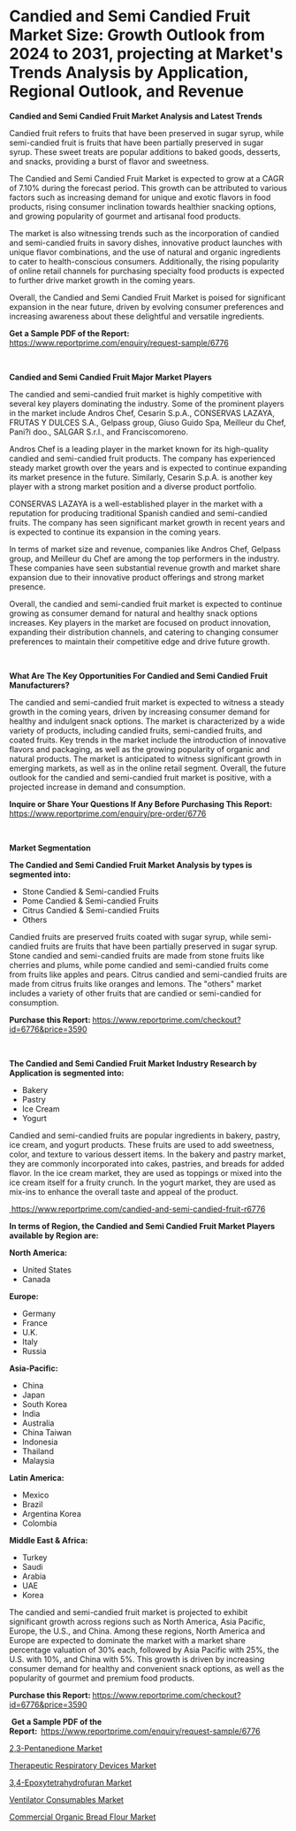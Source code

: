 <p><h1>Candied and Semi Candied Fruit Market Size: Growth Outlook from 2024 to 2031, projecting at Market's Trends Analysis by Application, Regional Outlook, and Revenue</h1></p><p><strong>Candied and Semi Candied Fruit Market Analysis and Latest Trends</strong></p>
<p><p>Candied fruit refers to fruits that have been preserved in sugar syrup, while semi-candied fruit is fruits that have been partially preserved in sugar syrup. These sweet treats are popular additions to baked goods, desserts, and snacks, providing a burst of flavor and sweetness.</p><p>The Candied and Semi Candied Fruit Market is expected to grow at a CAGR of 7.10% during the forecast period. This growth can be attributed to various factors such as increasing demand for unique and exotic flavors in food products, rising consumer inclination towards healthier snacking options, and growing popularity of gourmet and artisanal food products.</p><p>The market is also witnessing trends such as the incorporation of candied and semi-candied fruits in savory dishes, innovative product launches with unique flavor combinations, and the use of natural and organic ingredients to cater to health-conscious consumers. Additionally, the rising popularity of online retail channels for purchasing specialty food products is expected to further drive market growth in the coming years.</p><p>Overall, the Candied and Semi Candied Fruit Market is poised for significant expansion in the near future, driven by evolving consumer preferences and increasing awareness about these delightful and versatile ingredients.</p></p>
<p><strong>Get a Sample PDF of the Report:&nbsp;</strong> <a href="https://www.reportprime.com/enquiry/request-sample/6776">https://www.reportprime.com/enquiry/request-sample/6776</a></p>
<p>&nbsp;</p>
<p><strong>Candied and Semi Candied Fruit Major Market Players</strong></p>
<p><p>The candied and semi-candied fruit market is highly competitive with several key players dominating the industry. Some of the prominent players in the market include Andros Chef, Cesarin S.p.A., CONSERVAS LAZAYA, FRUTAS Y DULCES S.A., Gelpass group, Giuso Guido Spa, Meilleur du Chef, Pani?i doo., SALGAR S.r.l., and Franciscomoreno.</p><p>Andros Chef is a leading player in the market known for its high-quality candied and semi-candied fruit products. The company has experienced steady market growth over the years and is expected to continue expanding its market presence in the future. Similarly, Cesarin S.p.A. is another key player with a strong market position and a diverse product portfolio.</p><p>CONSERVAS LAZAYA is a well-established player in the market with a reputation for producing traditional Spanish candied and semi-candied fruits. The company has seen significant market growth in recent years and is expected to continue its expansion in the coming years.</p><p>In terms of market size and revenue, companies like Andros Chef, Gelpass group, and Meilleur du Chef are among the top performers in the industry. These companies have seen substantial revenue growth and market share expansion due to their innovative product offerings and strong market presence.</p><p>Overall, the candied and semi-candied fruit market is expected to continue growing as consumer demand for natural and healthy snack options increases. Key players in the market are focused on product innovation, expanding their distribution channels, and catering to changing consumer preferences to maintain their competitive edge and drive future growth.</p></p>
<p>&nbsp;</p>
<p><strong>What Are The Key Opportunities For Candied and Semi Candied Fruit Manufacturers?</strong></p>
<p><p>The candied and semi-candied fruit market is expected to witness a steady growth in the coming years, driven by increasing consumer demand for healthy and indulgent snack options. The market is characterized by a wide variety of products, including candied fruits, semi-candied fruits, and coated fruits. Key trends in the market include the introduction of innovative flavors and packaging, as well as the growing popularity of organic and natural products. The market is anticipated to witness significant growth in emerging markets, as well as in the online retail segment. Overall, the future outlook for the candied and semi-candied fruit market is positive, with a projected increase in demand and consumption.</p></p>
<p><strong>Inquire or Share Your Questions If Any Before Purchasing This Report:</strong> <a href="https://www.reportprime.com/enquiry/pre-order/6776">https://www.reportprime.com/enquiry/pre-order/6776</a></p>
<p>&nbsp;</p>
<p><strong>Market Segmentation</strong></p>
<p><strong>The Candied and Semi Candied Fruit Market Analysis by types is segmented into:</strong></p>
<p><ul><li>Stone Candied & Semi-candied Fruits</li><li>Pome Candied & Semi-candied Fruits</li><li>Citrus Candied & Semi-candied Fruits</li><li>Others</li></ul></p>
<p><p>Candied fruits are preserved fruits coated with sugar syrup, while semi-candied fruits are fruits that have been partially preserved in sugar syrup. Stone candied and semi-candied fruits are made from stone fruits like cherries and plums, while pome candied and semi-candied fruits come from fruits like apples and pears. Citrus candied and semi-candied fruits are made from citrus fruits like oranges and lemons. The "others" market includes a variety of other fruits that are candied or semi-candied for consumption.</p></p>
<p><strong>Purchase this Report:&nbsp;</strong><a href="https://www.reportprime.com/checkout?id=6776&price=3590">https://www.reportprime.com/checkout?id=6776&price=3590</a></p>
<p>&nbsp;</p>
<p><strong>The Candied and Semi Candied Fruit Market Industry Research by Application is segmented into:</strong></p>
<p><ul><li>Bakery</li><li>Pastry</li><li>Ice Cream</li><li>Yogurt</li></ul></p>
<p><p>Candied and semi-candied fruits are popular ingredients in bakery, pastry, ice cream, and yogurt products. These fruits are used to add sweetness, color, and texture to various dessert items. In the bakery and pastry market, they are commonly incorporated into cakes, pastries, and breads for added flavor. In the ice cream market, they are used as toppings or mixed into the ice cream itself for a fruity crunch. In the yogurt market, they are used as mix-ins to enhance the overall taste and appeal of the product.</p></p>
<p><a href="https://www.reportprime.com/candied-and-semi-candied-fruit-r6776">&nbsp;https://www.reportprime.com/candied-and-semi-candied-fruit-r6776</a></p>
<p><strong>In terms of Region, the Candied and Semi Candied Fruit Market Players available by Region are:</strong></p>
<p>
    <p> <strong> North America: </strong>
        <ul>
            <li>United States</li>
            <li>Canada</li>
        </ul>
        </p> 
    <p> <strong> Europe: </strong>
        <ul>
            <li>Germany</li>
            <li>France</li>
            <li>U.K.</li>
            <li>Italy</li>
            <li>Russia</li>
        </ul>
        </p> 
    <p> <strong> Asia-Pacific: </strong>
        <ul>
            <li>China</li>
            <li>Japan</li>
            <li>South Korea</li>
            <li>India</li>
            <li>Australia</li>
            <li>China Taiwan</li>
            <li>Indonesia</li>
            <li>Thailand</li>
            <li>Malaysia</li>
        </ul>
        </p> 
    <p> <strong> Latin America: </strong>
        <ul>
            <li>Mexico</li>
            <li>Brazil</li>
            <li>Argentina Korea</li>
            <li>Colombia</li>
        </ul>
        </p> 
    <p> <strong> Middle East & Africa: </strong>
        <ul>
            <li>Turkey</li>
            <li>Saudi</li>
            <li>Arabia</li>
            <li>UAE</li>
            <li>Korea</li>
        </ul>
    </p>
    </p>
<p><p>The candied and semi-candied fruit market is projected to exhibit significant growth across regions such as North America, Asia Pacific, Europe, the U.S., and China. Among these regions, North America and Europe are expected to dominate the market with a market share percentage valuation of 30% each, followed by Asia Pacific with 25%, the U.S. with 10%, and China with 5%. This growth is driven by increasing consumer demand for healthy and convenient snack options, as well as the popularity of gourmet and premium food products.</p></p>
<p><strong>Purchase this Report: </strong><a href="https://www.reportprime.com/checkout?id=6776&price=3590">https://www.reportprime.com/checkout?id=6776&price=3590</a></p>
<p>&nbsp;<strong>Get a Sample PDF of the Report:&nbsp;&nbsp;</strong><a href="https://www.reportprime.com/enquiry/request-sample/6776">https://www.reportprime.com/enquiry/request-sample/6776</a></p>
<p><strong></strong></p>
<p><p><a href="https://medium.com/@duron7928/global-2-3-pentanedione-market-share-and-growth-opportunities-and-market-size-growing-with-a-cagr-6402711b8443">2,3-Pentanedione Market</a></p><p><a href="https://issuu.com/reportprime-2/docs/therapeutic-respiratory-devices-market-size-2030.p">Therapeutic Respiratory Devices Market</a></p><p><a href="https://medium.com/@duron7928/global-3-4-epoxytetrahydrofuran-market-size-share-analysis-by-product-type-by-application-by-c12e198027ed">3,4-Epoxytetrahydrofuran Market</a></p><p><a href="https://issuu.com/reportprime-2/docs/ventilator-consumables-market-size-2030.pptx">Ventilator Consumables Market</a></p><p><a href="https://github.com/bmorecock/Market-Research-Report-List-4/blob/main/commercial-organic-bread-flour-market.md">Commercial Organic Bread Flour Market</a></p></p>
